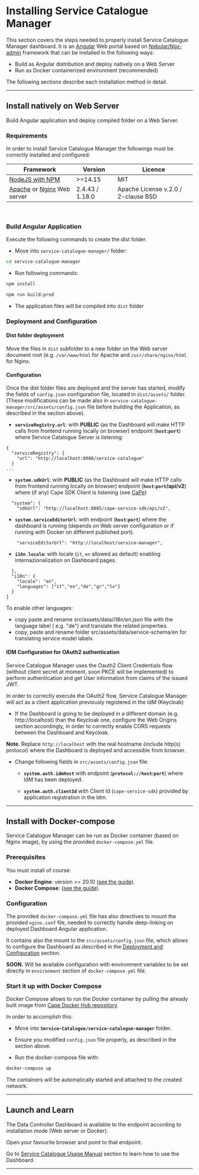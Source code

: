 # Installing Service Catalogue Manager 


This section covers the steps needed to properly install Service Catalogue Manager dashboard. 
It is an [Angular](https://angular.io/) Web portal based on [Nebular/Ngx-admin](https://github.com/akveo/nebular) framework that can be installed in the following ways:

-   Build as Angular distribution and deploy natively on a Web Server
-   Run as Docker containerized environment (recommended)


The following sections describe each installation method in detail.

---
## Install natively on Web Server

Build Angular application and deploy compiled folder on a Web Server.

### Requirements

In order to install Service Catalogue Manager the followings must be correctly installed and
configured:

| Framework                                                                                                      | Version                | Licence                                 |
| -------------------------------------------------------------------------------------------------------------- | ---------------------- |---------------------------------------- |
| [NodeJS with NPM](https://nodejs.org/en/)                                                                      | >=14.15                | MIT                                     |
| [Apache](https://httpd.apache.org) or [Nginx](https://nginx.org/en) Web server                                 | 2.4.43 / 1.18.0        | Apache License v.2.0 /  2-clause BSD    |

&nbsp;
### Build Angular Application

Execute the following commands to create the dist folder.

-  Move into `service-catalogue-manager/` folder:

```bash
cd service-catalogue-manager
```

- Run following commands:

```bash
npm install
```

```bash
npm run build:prod
```

- The application files will be compiled into `dist` folder



### Deployment and Configuration

#### Dist folder deployment

Move the files in `dist` subfolder to a new folder on the Web server document root (e.g. `/var/www/html` for Apache and `/usr/share/nginx/html` for Nginx.

#### Configuration

Once the dist folder files are deployed and the server has started, modify the
fields of `config.json` configuration file, located in `dist/assets/` folder.
(These modifications can be made also in `service-catalogue-manager/src/assets/config.json` file before building the Application, as described in the section above).


- **`serviceRegistry.url`**: with **PUBLIC** (as the Dashboard will make HTTP calls from frontend running locally on browser) endpoint (**`host`:`port`**) where Service Catalogue Server is listening:


```
{
  "serviceRegistry": {
	"url": "http://localhost:8088/service-catalogue"
  }
...
```  

- **`system.sdkUrl`**: with **PUBLIC** (as the Dashboard will make HTTP calls from frontend running locally on browser) endpoint (**`host`:`port`/api/v2**) where (if any) Cape SDK Client is listening (see [CaPe](https://github.com/OPSILab/Cape))

```  
  "system": {
    "sdkUrl": "http://localhost:8085/cape-service-sdk/api/v2",
``` 

- **`system.serviceEditorUrl`**: with endpoint (**`host`:`port`**) where the dashboard is running (depends on Web server configuration or if running with Docker on different published port).

```   
    "serviceEditorUrl": "http://localhost/service-manager",
```   

- **`i18n.locale`**: with locale (`it`, `en` allowed as default) enabling internazionalization on Dashboard pages. 

```
  },
  "i18n": {
    "locale": "en",
    "languages": ["it","en","de","gr","lv"] 
  }
}
```
To enable other languages:
- copy paste and rename src/assets/data/i18n/en.json file with the language label ( e.g. "de") and translate the related properties.
- copy, paste and rename folder src/assets/data/service-schema/en for translating service model labels


#### IDM Configuration for OAuth2 authentication

Service Catalogue Manager uses the Oauth2 Client Credentials flow (without client secret at moment, soon PKCE will be implemented) to perform authentication and get User information from claims of the issued JWT.

In order to correctly execute the OAuth2 flow, Service Catalogue Manager will act as a client application previously registered in the IdM (Keycloak)

- If the Dashboard is going to be deployed in a different domain (e.g. http://localhost) than the Keycloak one, configure the Web Origins section accordingly, in order to correctly enable CORS requests between the Dashboard and Keycloak.
  
**Note**. Replace `http://localhost` with the real hostname (include http(s) protocol) where the Dashboard is deployed and accessible from browser.


- Change following fields in `src/assets/config.json` file:

    * **`system.auth.idmHost`** with endpoint (**`protocol://host`:`port`**) where IdM has been deployed.
  
    * **`system.auth.clientId`** with Client Id (`cape-service-sdk`) provided by application registration in the Idm.

---
## Install with Docker-compose

Service Catalogue Manager can be run as Docker container (based on Nginx image), by using the provided `docker-compose.yml` file.

### Prerequisites

You must install of course:

   -  **Docker Engine**: version >= 20.10 ([see the guide](https://docs.docker.com/get-docker/)).
   -  **Docker Compose**: ([see the guide](https://docs.docker.com/compose/install/#install-compose)).


### Configuration

The provided `docker-compose.yml` file has also directives to mount the provided `nginx.conf` file, needed to correctly handle deep-linking on deployed Dashboard Angular application.

It contains also the mount to the `src/assets/config.json` file, which allows to configure the Dashboard as described in the [Deployment and Configuration](#deployment-and-configuration) section.

**SOON.** Will be available configuration with environment variables to be set directly in `environment` section of `docker-compose.yml` file.

### Start it up with Docker Compose

Docker Compose allows to run the Docker container by pulling the already built image from [Cape Docker Hub repository]().

In order to accomplish this:

- Move into **`Service-Catalogue/service-catalogue-manager`** folder.
  
- Ensure you modified `config.json` file properly, as described in the section above.
	
-  Run the docker-compose file with:

```bash
docker-compose up
```

The containers will be automatically started and attached to the created network.

---
## Launch and Learn

The Data Controller Dashboard is available to the endpoint according to installation mode (Web server or Docker).

Open your favourite browser and point to that endpoint.

Go to [Service Catalogue Usage Manual](../usage/index.md) section to learn how to use the Dashboard.

---

